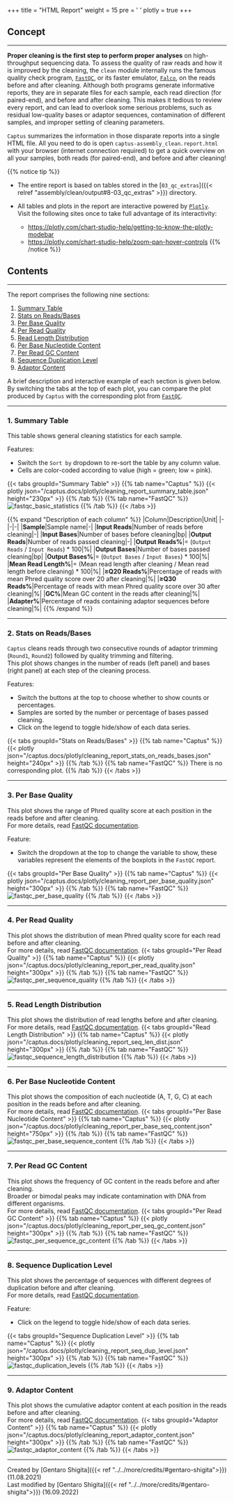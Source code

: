 +++
title = "HTML Report"
weight = 15
pre = '<i class="fas fa-chart-bar"></i> '
plotly = true
+++

## Concept

---
**Proper cleaning is the first step to perform proper analyses** on high-throughput sequencing data.
To assess the quality of raw reads and how it is improved by the cleaning, the `clean` module internally runs the famous quality check program, [`FastQC`](https://www.bioinformatics.babraham.ac.uk/projects/fastqc), or its faster emulator, [`Falco`](https://github.com/smithlabcode/falco), on the reads before and after cleaning.
Although both programs generate informative reports, they are in separate files for each sample, each read direction (for paired-end), and before and after cleaning.
This makes it tedious to review every report, and can lead to overlook some serious problems, such as residual low-quality bases or adaptor sequences, contamination of different samples, and improper setting of cleaning parameters.

`Captus` summarizes the information in those disparate reports into a single HTML file. All you need to do is open `captus-assembly_clean.report.html` with your browser (internet connection required) to get a quick overview on all your samples, both reads (for paired-end), and before and after cleaning!

{{% notice tip %}}

- The entire report is based on tables stored in the [`03_qc_extras`]({{< relref "assembly/clean/output#8-03_qc_extras" >}}) directory.
- All tables and plots in the report are interactive powered by [`Plotly`](https://plotly.com/python).  
Visit the following sites once to take full advantage of its interactivity:

  - <https://plotly.com/chart-studio-help/getting-to-know-the-plotly-modebar>
  - <https://plotly.com/chart-studio-help/zoom-pan-hover-controls>
{{% /notice %}}

## Contents

---
The report comprises the following nine sections:

1. [Summary Table](#1-summary-table)
2. [Stats on Reads/Bases](#2-stats-on-readsbases)
3. [Per Base Quality](#3-per-base-quality)
4. [Per Read Quality](#4-per-read-quality)
5. [Read Length Distribution](#5-read-length-distribution)
6. [Per Base Nucleotide Content](#6-per-base-nucleotide-content)
7. [Per Read GC Content](#7-per-read-gc-content)
8. [Sequence Duplication Level](#8-sequence-duplication-level)
9. [Adaptor Content](#9-adaptor-content)

A brief description and interactive example of each section is given below.  
By switching the tabs at the top of each plot, you can compare the plot produced by `Captus` with the corresponding plot from [`FastQC`](https://www.bioinformatics.babraham.ac.uk/projects/fastqc).

---

### 1. Summary Table

This table shows general cleaning statistics for each sample.

Features:

- Switch the `Sort by` dropdown to re-sort the table by any column value.
- Cells are color-coded according to value (high = green; low = pink).

{{< tabs groupId="Summary Table" >}}
{{% tab name="Captus" %}}
{{< plotly json="/captus.docs/plotly/cleaning_report_summary_table.json" height="230px" >}}
{{% /tab %}}
{{% tab name="FastQC" %}}
![fastqc_basic_statistics](/captus.docs/images/fastqc_basic_statistics.png?height=200px)
{{% /tab %}}
{{< /tabs >}}

{{% expand "Description of each column" %}}
|Column|Description|Unit|
|-|-|-|
|**Sample**|Sample name|-|
|**Input Reads**|Number of reads before cleaning|-|
|**Input Bases**|Number of bases before cleaning|bp|
|**Output Reads**|Number of reads passed cleaning|-|
|**Output Reads%**|= (`Output Reads` / `Input Reads`) * 100|%|
|**Output Bases**|Number of bases passed cleaning|bp|
|**Output Bases%**|= (`Output Bases` / `Input Bases`) * 100|%|
|**Mean Read Length%**|= (Mean read length after cleaning / Mean read length before cleaning) * 100|%|
|**≥Q20 Reads%**|Percentage of reads with mean Phred quality score over 20 after cleaning|%|
|**≥Q30 Reads%**|Percentage of reads with mean Phred quality score over 30 after cleaning|%|
|**GC%**|Mean GC content in the reads after cleaning|%|
|**Adapter%**|Percentage of reads containing adaptor sequences before cleaning|%|
{{% /expand %}}

---

### 2. Stats on Reads/Bases

`Captus` cleans reads through two consecutive rounds of adaptor trimming (`Round1`, `Round2`) followed by quality trimming and filtering.  
This plot shows changes in the number of reads (left panel) and bases (right panel) at each step of the cleaning process.

Features:

- Switch the buttons at the top to choose whether to show counts or percentages.
- Samples are sorted by the number or percentage of bases passed cleaning.
- Click on the legend to toggle hide/show of each data series.

{{< tabs groupId="Stats on Reads/Bases" >}}
{{% tab name="Captus" %}}
{{< plotly json="/captus.docs/plotly/cleaning_report_stats_on_reads_bases.json" height="240px" >}}
{{% /tab %}}
{{% tab name="FastQC" %}}
There is no corresponding plot.
{{% /tab %}}
{{< /tabs >}}

---

### 3. Per Base Quality

This plot shows the range of Phred quality score at each position in the reads before and after cleaning.  
For more details, read [<i class="fab fa-readme"></i> FastQC documentation](https://www.bioinformatics.babraham.ac.uk/projects/fastqc/Help/3%20Analysis%20Modules/2%20Per%20Base%20Sequence%20Quality.html).  

Feature:

- Switch the dropdown at the top to change the variable to show, these variables represent the elements of the boxplots in the `FastQC` report.

{{< tabs groupId="Per Base Quality" >}}
{{% tab name="Captus" %}}
{{< plotly json="/captus.docs/plotly/cleaning_report_per_base_quality.json" height="300px" >}}
{{% /tab %}}
{{% tab name="FastQC" %}}
![fastqc_per_base_quality](/captus.docs/images/fastqc_per_base_quality.png?height=300px)
{{% /tab %}}
{{< /tabs >}}

---

### 4. Per Read Quality

This plot shows the distribution of mean Phred quality score for each read before and after cleaning.  
For more details, read [<i class="fab fa-readme"></i> FastQC documentation](https://www.bioinformatics.babraham.ac.uk/projects/fastqc/Help/3%20Analysis%20Modules/3%20Per%20Sequence%20Quality%20Scores.html).
{{< tabs groupId="Per Read Quality" >}}
{{% tab name="Captus" %}}
{{< plotly json="/captus.docs/plotly/cleaning_report_per_read_quality.json" height="300px" >}}
{{% /tab %}}
{{% tab name="FastQC" %}}
![fastqc_per_sequence_quality](/captus.docs/images/fastqc_per_sequence_quality.png?height=300px)
{{% /tab %}}
{{< /tabs >}}

---

### 5. Read Length Distribution

This plot shows the distribution of read lengths before and after cleaning.  
For more details, read [<i class="fab fa-readme"></i> FastQC documentation](https://www.bioinformatics.babraham.ac.uk/projects/fastqc/Help/3%20Analysis%20Modules/7%20Sequence%20Length%20Distribution.html).
{{< tabs groupId="Read Length Distribution" >}}
{{% tab name="Captus" %}}
{{< plotly json="/captus.docs/plotly/cleaning_report_seq_len_dist.json" height="300px" >}}
{{% /tab %}}
{{% tab name="FastQC" %}}
![fastqc_sequence_length_distribution](/captus.docs/images/fastqc_sequence_length_distribution.png?height=300px)
{{% /tab %}}
{{< /tabs >}}

---

### 6. Per Base Nucleotide Content

This plot shows the composition of each nucleotide (A, T, G, C) at each position in the reads before and after cleaning.  
For more details, read [<i class="fab fa-readme"></i> FastQC documentation](https://www.bioinformatics.babraham.ac.uk/projects/fastqc/Help/3%20Analysis%20Modules/4%20Per%20Base%20Sequence%20Content.html).
{{< tabs groupId="Per Base Nucleotide Content" >}}
{{% tab name="Captus" %}}
{{< plotly json="/captus.docs/plotly/cleaning_report_per_base_seq_content.json" height="750px" >}}
{{% /tab %}}
{{% tab name="FastQC" %}}
![fastqc_per_base_sequence_content](/captus.docs/images/fastqc_per_base_sequence_content.png?height=300px)
{{% /tab %}}
{{< /tabs >}}

---

### 7. Per Read GC Content

This plot shows the frequency of GC content in the reads before and after cleaning.  
Broader or bimodal peaks may indicate contamination with DNA from different organisms.  
For more details, read [<i class="fab fa-readme"></i> FastQC documentation](https://www.bioinformatics.babraham.ac.uk/projects/fastqc/Help/3%20Analysis%20Modules/5%20Per%20Sequence%20GC%20Content.html).
{{< tabs groupId="Per Read GC Content" >}}
{{% tab name="Captus" %}}
{{< plotly json="/captus.docs/plotly/cleaning_report_per_seq_gc_content.json" height="300px" >}}
{{% /tab %}}
{{% tab name="FastQC" %}}
![fastqc_per_sequence_gc_content](/captus.docs/images/fastqc_per_sequence_gc_content.png?height=300px)
{{% /tab %}}
{{< /tabs >}}

---

### 8. Sequence Duplication Level

This plot shows the percentage of sequences with different degrees of duplication before and after cleaning.  
For more details, read [<i class="fab fa-readme"></i> FastQC documentation](https://www.bioinformatics.babraham.ac.uk/projects/fastqc/Help/3%20Analysis%20Modules/8%20Duplicate%20Sequences.html).  

Feature:

- Click on the legend to toggle hide/show of each data series.

{{< tabs groupId="Sequence Duplication Level" >}}
{{% tab name="Captus" %}}
{{< plotly json="/captus.docs/plotly/cleaning_report_seq_dup_level.json" height="300px" >}}
{{% /tab %}}
{{% tab name="FastQC" %}}
![fastqc_duplication_levels](/captus.docs/images/fastqc_duplication_levels.png?height=300px)
{{% /tab %}}
{{< /tabs >}}

---

### 9. Adaptor Content

This plot shows the cumulative adaptor content at each position in the reads before and after cleaning.  
For more details, read [<i class="fab fa-readme"></i> FastQC documentation](https://www.bioinformatics.babraham.ac.uk/projects/fastqc/Help/3%20Analysis%20Modules/10%20Adapter%20Content.html).
{{< tabs groupId="Adaptor Content" >}}
{{% tab name="Captus" %}}
{{< plotly json="/captus.docs/plotly/cleaning_report_adaptor_content.json" height="300px" >}}
{{% /tab %}}
{{% tab name="FastQC" %}}
![fastqc_adaptor_content](/captus.docs/images/fastqc_adaptor_content.png?height=300px)
{{% /tab %}}
{{< /tabs >}}

---
Created by [Gentaro Shigita]({{< ref "../../more/credits/#gentaro-shigita">}}) (11.08.2021)  
Last modified by [Gentaro Shigita]({{< ref "../../more/credits/#gentaro-shigita">}}) (16.09.2022)
